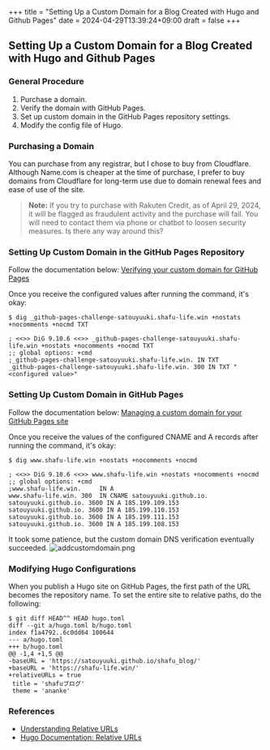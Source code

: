 +++
title = "Setting Up a Custom Domain for a Blog Created with Hugo and Github Pages"
date = 2024-04-29T13:39:24+09:00
draft = false
+++

## Setting Up a Custom Domain for a Blog Created with Hugo and Github Pages

### General Procedure
1. Purchase a domain.
2. Verify the domain with GitHub Pages.
3. Set up custom domain in the GitHub Pages repository settings.
4. Modify the config file of Hugo.

### Purchasing a Domain

You can purchase from any registrar, but I chose to buy from Cloudflare. Although Name.com is cheaper at the time of purchase, I prefer to buy domains from Cloudflare for long-term use due to domain renewal fees and ease of use of the site.

> **Note:** If you try to purchase with Rakuten Credit, as of April 29, 2024, it will be flagged as fraudulent activity and the purchase will fail. You will need to contact them via phone or chatbot to loosen security measures. Is there any way around this?

### Setting Up Custom Domain in the GitHub Pages Repository

Follow the documentation below:
[Verifying your custom domain for GitHub Pages](https://docs.github.com/en/pages/configuring-a-custom-domain-for-your-github-pages-site/verifying-your-custom-domain-for-github-pages)

Once you receive the configured values after running the command, it's okay:
```
$ dig _github-pages-challenge-satouyuuki.shafu-life.win +nostats +nocomments +nocmd TXT

; <<>> DiG 9.10.6 <<>> _github-pages-challenge-satouyuuki.shafu-life.win +nostats +nocomments +nocmd TXT
;; global options: +cmd
;_github-pages-challenge-satouyuuki.shafu-life.win. IN TXT
_github-pages-challenge-satouyuuki.shafu-life.win. 300 IN TXT "<configured value>"
```

### Setting Up Custom Domain in GitHub Pages

Follow the documentation below:
[Managing a custom domain for your GitHub Pages site](https://docs.github.com/en/pages/configuring-a-custom-domain-for-your-github-pages-site/managing-a-custom-domain-for-your-github-pages-site)

Once you receive the values of the configured CNAME and A records after running the command, it's okay:
```
$ dig www.shafu-life.win +nostats +nocomments +nocmd

; <<>> DiG 9.10.6 <<>> www.shafu-life.win +nostats +nocomments +nocmd
;; global options: +cmd
;www.shafu-life.win.     IN A
www.shafu-life.win. 300  IN CNAME satouyuuki.github.io.
satouyuuki.github.io. 3600 IN A 185.199.109.153
satouyuuki.github.io. 3600 IN A 185.199.110.153
satouyuuki.github.io. 3600 IN A 185.199.111.153
satouyuuki.github.io. 3600 IN A 185.199.108.153
```
It took some patience, but the custom domain DNS verification eventually succeeded.
![addcustomdomain.png](/images/addcustomdomain.png)

### Modifying Hugo Configurations
When you publish a Hugo site on GitHub Pages, the first path of the URL becomes the repository name. To set the entire site to relative paths, do the following:

```
$ git diff HEAD^^ HEAD hugo.toml
diff --git a/hugo.toml b/hugo.toml
index f1a4792..6c0dd64 100644
--- a/hugo.toml
+++ b/hugo.toml
@@ -1,4 +1,5 @@
-baseURL = 'https://satouyuuki.github.io/shafu_blog/'
+baseURL = 'https://shafu-life.win/'
+relativeURLs = true
 title = 'shafuブログ'
 theme = 'ananke'
```

### References
- [Understanding Relative URLs](https://discourse.gohugo.io/t/understanding-relative-urls/26012/2)
- [Hugo Documentation: Relative URLs](https://gohugo.io/content-management/urls/#relative-urls)

